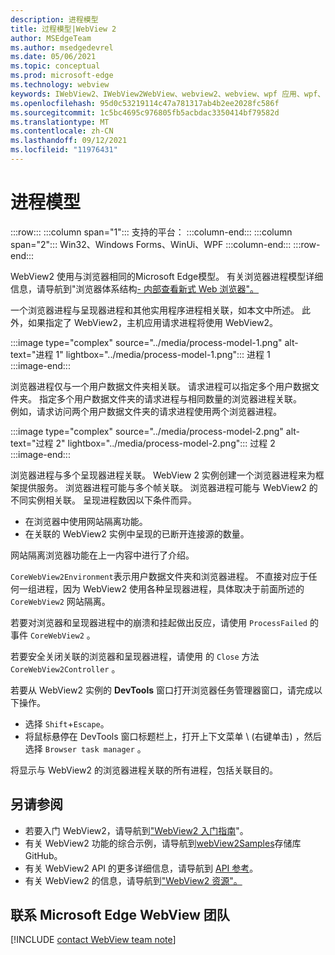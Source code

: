 ```yaml
---
description: 进程模型
title: 过程模型|WebView 2
author: MSEdgeTeam
ms.author: msedgedevrel
ms.date: 05/06/2021
ms.topic: conceptual
ms.prod: microsoft-edge
ms.technology: webview
keywords: IWebView2、IWebView2WebView、webview2、webview、wpf 应用、wpf、edge、ICoreWebView2、ICoreWebView2Host、浏览器控件、边缘 html
ms.openlocfilehash: 95d0c53219114c47a781317ab4b2ee2028fc586f
ms.sourcegitcommit: 1c5bc4695c976805fb5acbdac3350414bf79582d
ms.translationtype: MT
ms.contentlocale: zh-CN
ms.lasthandoff: 09/12/2021
ms.locfileid: "11976431"
---
```

# <a name="process-model"></a>进程模型  

:::row:::
   :::column span="1":::
      支持的平台：
   :::column-end:::
   :::column span="2":::
      Win32、Windows Forms、WinUi、WPF
   :::column-end:::
:::row-end:::  

WebView2 使用与浏览器相同的Microsoft Edge模型。  有关浏览器进程模型详细信息，请导航到"浏览器体系结构[- 内部查看新式 Web 浏览器"。][GoogleDeveloperWebUpdates201809InsideBrowserPart1BrowserArchitecture]  

一个浏览器进程与呈现器进程和其他实用程序进程相关联，如本文中所述。  此外，如果指定了 WebView2，主机应用请求进程将使用 WebView2。  

:::image type="complex" source="../media/process-model-1.png" alt-text="进程 1" lightbox="../media/process-model-1.png":::
   进程 1  
:::image-end:::    

浏览器进程仅与一个用户数据文件夹相关联。  请求进程可以指定多个用户数据文件夹。  指定多个用户数据文件夹的请求进程与相同数量的浏览器进程关联。  
例如，请求访问两个用户数据文件夹的请求进程使用两个浏览器进程。  

:::image type="complex" source="../media/process-model-2.png" alt-text="过程 2" lightbox="../media/process-model-2.png":::
   过程 2  
:::image-end:::    

浏览器进程与多个呈现器进程关联。  WebView 2 实例创建一个浏览器进程来为框架提供服务。  浏览器进程可能与多个帧关联。  浏览器进程可能与 WebView2 的不同实例相关联。  呈现进程数因以下条件而异。  

*   在浏览器中使用网站隔离功能。  
*   在关联的 WebView2 实例中呈现的已断开连接源的数量。  
    
网站隔离浏览器功能在上一内容中进行了介绍。 
<!--todo:  which previous content?  -->  

`CoreWebView2Environment`表示用户数据文件夹和浏览器进程。  不直接对应于任何一组进程，因为 WebView2 使用各种呈现器进程，具体取决于前面所述的 `CoreWebView2` 网站隔离。  

若要对浏览器和呈现器进程中的崩溃和挂起做出反应，请使用 `ProcessFailed` 的 事件 `CoreWebView2` 。  

若要安全关闭关联的浏览器和呈现器进程，请使用 的 `Close` 方法 `CoreWebView2Controller` 。  

若要从 WebView2 实例的 **DevTools** 窗口打开浏览器任务管理器窗口，请完成以下操作。  

*   选择 `Shift`+`Escape`。  
*   将鼠标悬停在 DevTools 窗口标题栏上，打开上下文菜单 \ (右键单击\) ，然后选择 `Browser task manager` 。  
    
将显示与 WebView2 的浏览器进程关联的所有进程，包括关联目的。  

## <a name="see-also"></a>另请参阅  

*   若要入门 WebView2，请导航到["WebView2 入门指南][Webview2IndexGetStarted]"。  
*   有关 WebView2 功能的综合示例，请导航到[webView2Samples][GithubMicrosoftedgeWebview2samples]存储库GitHub。  
*   有关 WebView2 API 的更多详细信息，请导航到 [API 参考][DotnetApiMicrosoftWebWebview2WpfWebview2]。  
*   有关 WebView2 的信息，请导航到["WebView2 资源"。][Webview2IndexNextSteps]  
    
## <a name="getting-in-touch-with-the-microsoft-edge-webview-team"></a>联系 Microsoft Edge WebView 团队  

[!INCLUDE [contact WebView team note](../includes/contact-webview-team-note.md)]  

<!-- links -->  

[Webview2IndexGetStarted]: ../index.md#get-started "入门 - WebView2 Microsoft Edge简介|Microsoft Docs"  
[Webview2IndexNextSteps]: ../index.md#next-steps "下一步 - Microsoft Edge WebView2 |Microsoft Docs"  

[DotnetApiMicrosoftWebWebview2WpfWebview2]: /dotnet/api/microsoft.web.webview2.wpf.webview2 "WebView2 类|Microsoft Docs"  

[GithubMicrosoftedgeWebview2samples]: https://github.com/MicrosoftEdge/WebView2Samples "WebView2 示例 - MicrosoftEdge/WebView2Samples | GitHub"  

[GoogleDeveloperWebUpdates201809InsideBrowserPart1BrowserArchitecture]: https://developers.google.com/web/updates/2018/09/inside-browser-part1#browser-architecture "浏览器体系结构 - 内部查看新式 Web 浏览器 (第 1 部分) "  
